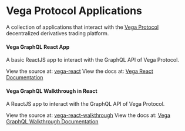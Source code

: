 # Vega Protocol Applications

A collection of applications that interact with the [Vega Protocol](https://vega.xyz/) decentralized derivatives trading platform.

#### Vega GraphQL React App

A basic ReactJS app to interact with the GraphQL API of Vega Protocol.

View the source at: [vega-react](https://github.com/ben-razor/vega-guide/tree/main/GraphQL-Guides/apps/vega-react)
View the docs at: [Vega React Documentation](https://vega-step-by-step.web.app/docs/vega/vega-react/)

#### Vega GraphQL Walkthrough in React

A ReactJS app to interact with the GraphQL API of Vega Protocol.

View the source at: [vega-react-walkthrough](https://github.com/ben-razor/vega-guide/tree/main/GraphQL-Guides/apps/vega-react-walkthrough)
View the docs at: [Vega GraphQL Walkthrough Documentation](https://vega-step-by-step.web.app/docs/vega/vega-react-walkthrough/)
